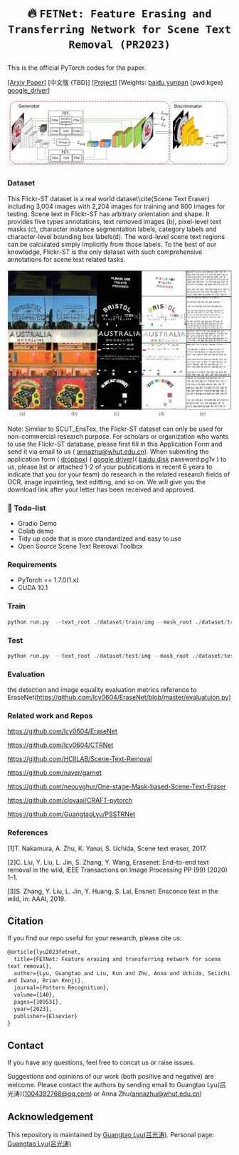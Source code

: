 # <p align=center> :fire: `FETNet: Feature Erasing and Transferring Network for Scene Text Removal (PR2023)`</p>

This is the official PyTorch codes for the paper.

[[Arxiv Paper](https://arxiv.org/abs/2306.09593)]  [中文版 (TBD)] [[Project](https://guangtaolyu.github.io/projects/FETNet/index.html)]  [Weights: [baidu yunpan](https://pan.baidu.com/s/1BIBo3juC8mRH9dtgrMm_-A?pwd=kgee) (pwd:kgee)  [google_driver](https://drive.google.com/file/d/1mmx41ibyQiLR_duVn6LB3gZw9JcPu3LS/view?usp=drive_link)]

![avatar](./images/FETNet.jpg)

### Dataset

This Flickr-ST dataset is a real world dataset\cite{Scene Text Eraser} including 3,004 images with 2,204 images for training and 800 images for testing. Scene text in Flickr-ST has arbitrary orientation and shape. It provides five types annotations, text removed images (b), pixel-level text masks (c), character instance segmentation labels, category labels and character-level bounding box labels(d). The word-level scene text regions can be calculated simply Implicitly from those labels. To the best of our knowledge, Flickr-ST is the only dataset with such comprehensive annotations for scene text related tasks.



![avatar](./images/annotation.jpg)

Note: Similiar to SCUT_EnsTex, the Flickr-ST dataset can only be used for non-commercial research purpose. For scholars or organization who wants to use the Flickr-ST database, please first fill in this Application Form and send it via email to us ( [annazhu@whut.edu.cn](mailto:annazhu@whut.edu.cn)). When submiting the application form ( [dropbox](https://www.dropbox.com/s/bd5hkrmglq8502y/Application_Form_for_Using_Flickr_ST.docx?dl=0)) ( [google driver](https://docs.google.com/document/d/1NYRjhXzsmlK7-CMqJVrLOoLghkKL-WQI/edit?usp=drive_link&ouid=105062997338991665366&rtpof=true&sd=true))( [baidu disk](https://pan.baidu.com/s/1RD_R2f0o3WiWiomzsB7uhA?pwd=pg1v ) password:pg1v ) to us, please list or attached 1-2 of your publications in recent 6 years to indicate that you (or your team) do research in the related research fields of OCR, image inpainting, text editting, and so on. We will give you the download link after your letter has been received and approved.

### :page_facing_up: Todo-list
- Gradio Demo
- Colab demo
- Tidy up code that is more standardized and easy to use
- Open Source Scene Text Removal Toolbox


### Requirements

- PyTorch == 1.7.0(1.x)
- CUDA 10.1 

### Train

```python
python run.py  --text_root ./dataset/train/img --mask_root ./dataset/train/mask --gt_root ./dataset/train/inpaint --result_save_path ./results/xxx  
```

### Test

```python
python run.py  --text_root ./dataset/test/img --mask_root ./dataset/test/mask --gt_root ./dataset/test/inpaint --model_path_g ./checkpoint/xxx.pth  --model_path_d ./checkpoint/xxx.pth --result_save_path ./results/xxx  --test
```

### Evaluation

the detection and image equality evaluation metrics reference to EraseNet(https://github.com/lcy0604/EraseNet/blob/master/evaluatuion.py)


### Related work and Repos

https://github.com/lcy0604/EraseNet

https://github.com/lcy0604/CTRNet

https://github.com/HCIILAB/Scene-Text-Removal

https://github.com/naver/garnet

https://github.com/neouyghur/One-stage-Mask-based-Scene-Text-Eraser

https://github.com/clovaai/CRAFT-pytorch

https://github.com/GuangtaoLyu/PSSTRNet

### References

[1]T. Nakamura, A. Zhu, K. Yanai, S. Uchida, Scene text eraser, 2017.

[2]C. Liu, Y. Liu, L. Jin, S. Zhang, Y. Wang, Erasenet: End-to-end text removal in the wild, IEEE Transactions on Image Processing PP (99) (2020) 1–1.

[3]S. Zhang, Y. Liu, L. Jin, Y. Huang, S. Lai, Ensnet: Ensconce text in the wild, in: AAAI, 2019.



## Citation
If you find our repo useful for your research, please cite us:
```
@article{lyu2023fetnet,
  title={FETNet: Feature erasing and transferring network for scene text removal},
  author={Lyu, Guangtao and Liu, Kun and Zhu, Anna and Uchida, Seiichi and Iwana, Brian Kenji},
  journal={Pattern Recognition},
  volume={140},
  pages={109531},
  year={2023},
  publisher={Elsevier}
}
```

## Contact 
If you have any questions, feel free to concat us or raise issues.

Suggestions and opinions of our work (both positive and negative) are welcome. Please contact the authors by sending email to Guangtao Lyu(吕光涛)([1004392768@qq.com](mailto:1004392768@qq.com)) or  Anna Zhu([annazhu@whut.edu.cn](mailto:annazhu@whut.edu.cn))

## Acknowledgement
This repository is maintained by [Guangtao Lyu(吕光涛)](https://github.com/GuangtaoLyu). Personal page: [Guangtao Lyu(吕光涛)](https://guangtaolyu.github.io/)